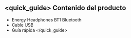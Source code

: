 ## <quick_guide> Contenido del producto

* Energy Headphones BT1 Bluetooth
* Cable USB
* Guía rápida
</quick_guide>
